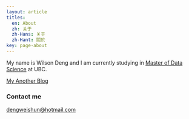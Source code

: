 ```yaml
---
layout: article
titles:
  en: About
  zh: 关于
  zh-Hans: 关于
  zh-Hant: 關於
key: page-about
---
```



My name is Wilson Deng and I am currently studying in [Master of Data Science](https://masterdatascience.ubc.ca) at UBC.

[My Another Blog](https://xiaoweideng.github.io)

### Contact me

[dengweishun@hotmail.com](mailto:dengweishun@hotmail.com)
